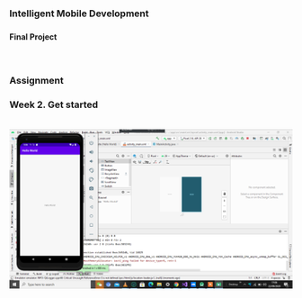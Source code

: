<h3>Intelligent Mobile Development<h3>
<h4>Final Project<h4><br>
<h3>Assignment<h3>
<h3>Week 2. Get started </h3><br>
<img src="https://github.com/jeymo2019/Hello-World/blob/master/Hello%20World.png">

